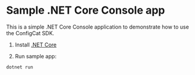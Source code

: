 # Sample .NET Core Console app

This is a simple .NET Core Console application to demonstrate how to use the ConfigCat SDK.

1. Install [.NET Core](https://dotnet.microsoft.com/download)

2. Run sample app:
```bash
dotnet run
```